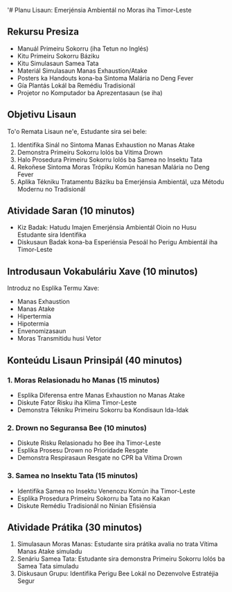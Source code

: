 '# Planu Lisaun: Emerjénsia Ambientál no Moras iha Timor-Leste

## Rekursu Presiza

- Manuál Primeiru Sokorru (iha Tetun no Inglés)
- Kitu Primeiru Sokorru Báziku  
- Kitu Simulasaun Samea Tata
- Materiál Simulasaun Manas Exhaustion/Atake
- Posters ka Handouts kona-ba Sintoma Malária no Deng Fever  
- Gía Plantás Lokál ba Remédiu Tradisionál
- Projetor no Komputador ba Aprezentasaun (se iha)

## Objetivu Lisaun

To'o Remata Lisaun ne'e, Estudante sira sei bele:
1. Identifika Sinál no Sintoma Manas Exhaustion no Manas Atake
2. Demonstra Primeiru Sokorru lolós ba Vítima Drown  
3. Halo Prosedura Primeiru Sokorru lolós ba Samea no Insektu Tata
4. Rekoñese Sintoma Moras Trópiku Komún hanesan Malária no Deng Fever
5. Aplika Tékniku Tratamentu Báziku ba Emerjénsia Ambientál, uza Métodu Modernu no Tradisionál

## Atividade Saran (10 minutos)

- Kiz Badak: Hatudu Imajen Emerjénsia Ambientál Oioin no Husu Estudante sira Identifika
- Diskusaun Badak kona-ba Esperiénsia Pesoál ho Perigu Ambientál iha Timor-Leste

## Introdusaun Vokabuláriu Xave (10 minutos)

Introduz no Esplika Termu Xave:
- Manas Exhaustion
- Manas Atake 
- Hipertermia
- Hipotermia
- Envenomizasaun
- Moras Transmitidu husi Vetor

## Konteúdu Lisaun Prinsipál (40 minutos)

### 1. Moras Relasionadu ho Manas (15 minutos)
- Esplika Diferensa entre Manas Exhaustion no Manas Atake
- Diskute Fator Risku iha Klima Timor-Leste
- Demonstra Tékniku Primeiru Sokorru ba Kondisaun Ida-Idak

### 2. Drown no Seguransa Bee (10 minutos)
- Diskute Risku Relasionadu ho Bee iha Timor-Leste
- Esplika Prosesu Drown no Prioridade Resgate  
- Demonstra Respirasaun Resgate no CPR ba Vítima Drown

### 3. Samea no Insektu Tata (15 minutos)
- Identifika Samea no Insektu Venenozu Komún iha Timor-Leste
- Esplika Prosedura Primeiru Sokorru ba Tata no Kakan
- Diskute Remédiu Tradisionál no Ninian Efisiénsia

## Atividade Prátika (30 minutos)

1. Simulasaun Moras Manas: Estudante sira prátika avalia no trata Vítima Manas Atake simuladu
2. Senáriu Samea Tata: Estudante sira demonstra Primeiru Sokorru lolós ba Samea Tata simuladu
3. Diskusaun Grupu: Identifika Perigu Bee Lokál no Dezenvolve Estratéjia Segur